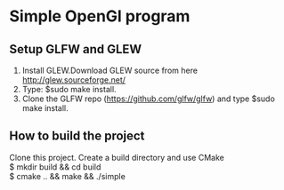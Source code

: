 # Simple OpenGl program

## Setup GLFW and GLEW
1. Install GLEW.Download GLEW source from here http://glew.sourceforge.net/
3. Type: $sudo make install.
2. Clone the GLFW repo (https://github.com/glfw/glfw) and type $sudo make install.

## How to build the project
Clone this project.
Create a build directory and use CMake  
$ mkdir build && cd build  
$ cmake .. && make && ./simple  
